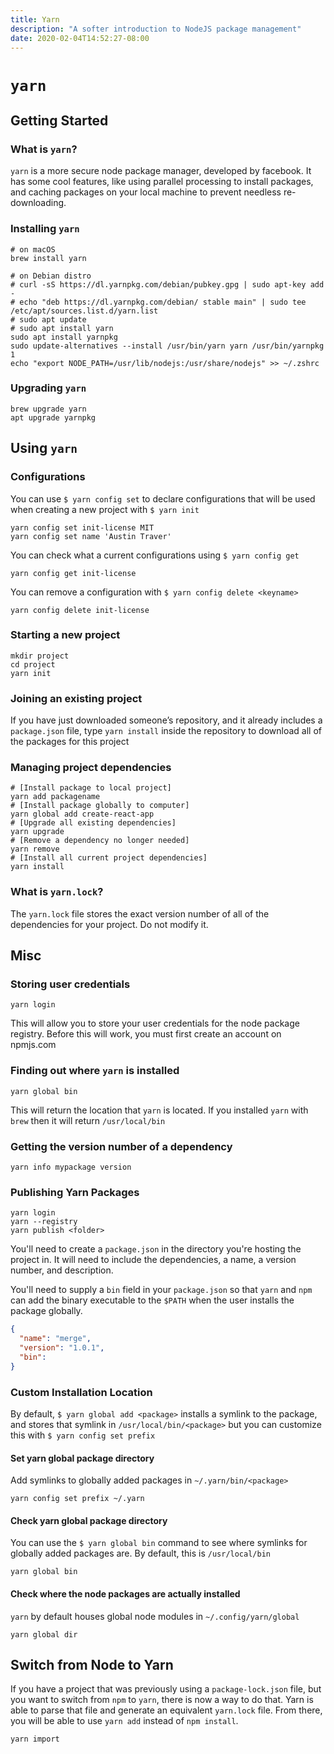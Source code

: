 ```yaml
---
title: Yarn
description: "A softer introduction to NodeJS package management"
date: 2020-02-04T14:52:27-08:00
---
```


# `yarn`

## Getting Started

### What is `yarn`?

`yarn` is a more secure node package manager, developed by facebook. It has some cool features, like using parallel processing to install packages, and caching packages on your local machine to prevent needless re-downloading.

### Installing `yarn`

```shell
# on macOS
brew install yarn

# on Debian distro
# curl -sS https://dl.yarnpkg.com/debian/pubkey.gpg | sudo apt-key add -
# echo "deb https://dl.yarnpkg.com/debian/ stable main" | sudo tee /etc/apt/sources.list.d/yarn.list
# sudo apt update
# sudo apt install yarn
sudo apt install yarnpkg
sudo update-alternatives --install /usr/bin/yarn yarn /usr/bin/yarnpkg 1
echo "export NODE_PATH=/usr/lib/nodejs:/usr/share/nodejs" >> ~/.zshrc
```

### Upgrading `yarn`

```shell
brew upgrade yarn
apt upgrade yarnpkg
```

## Using `yarn`

### Configurations

You can use `$ yarn config set` to declare configurations that will be used when creating a new project with `$ yarn init`

```shell
yarn config set init-license MIT
yarn config set name 'Austin Traver'
```

You can check what a current configurations using `$ yarn config get`

```shell
yarn config get init-license
```

You can remove a configuration with `$ yarn config delete <keyname>`

```shell
yarn config delete init-license
```

### Starting a new project

```shell
mkdir project
cd project
yarn init
```

### Joining an existing project

If you have just downloaded someone’s repository, and it already includes a `package.json` file, type `yarn install` inside the repository to download all of the packages for this project


### Managing project dependencies

```shell
# [Install package to local project]
yarn add packagename
# [Install package globally to computer]
yarn global add create-react-app
# [Upgrade all existing dependencies]
yarn upgrade
# [Remove a dependency no longer needed]
yarn remove
# [Install all current project dependencies]
yarn install
```


### What is `yarn.lock`?

The `yarn.lock` file stores the exact version number of all of the dependencies for your project. Do not modify it.


## Misc

### Storing user credentials

```shell
yarn login
```

This will allow you to store your user credentials for the node package registry. Before this will work, you must first create an account on npmjs.com

### Finding out where `yarn` is installed
```shell
yarn global bin
```

This will return the location that `yarn` is located. If you installed `yarn` with `brew` then it will return `/usr/local/bin`

### Getting the version number of a dependency

```shell
yarn info mypackage version
```

### Publishing Yarn Packages

```shell
yarn login
yarn --registry
yarn publish <folder>
```

You'll need to create a `package.json` in the directory you're hosting the project in. It will need to include the dependencies, a name, a version number, and description.

You'll need to supply a `bin` field in your `package.json` so that `yarn` and `npm` can add the binary executable to the `$PATH` when the user installs the package globally.

```json
{
  "name": "merge",
  "version": "1.0.1",
  "bin":
}
```

### Custom Installation Location

By default, `$ yarn global add <package>` installs a symlink to the package, and stores that symlink in `/usr/local/bin/<package>` but you can customize this with `$ yarn config set prefix`

#### Set yarn global package directory

Add symlinks to globally added packages in `~/.yarn/bin/<package>`

```shell
yarn config set prefix ~/.yarn
```

#### Check yarn global package directory

You can use the `$ yarn global bin` command to see where symlinks for globally added packages are. By default, this is `/usr/local/bin`

```shell
yarn global bin
```

#### Check where the node packages are actually installed

`yarn` by default houses global node modules in `~/.config/yarn/global`

```shell
yarn global dir
```

## Switch from Node to Yarn

If you have a project that was previously using a `package-lock.json` file, but you want to switch from `npm` to `yarn`, there is now a way to do that. Yarn is able to parse that file and generate an equivalent `yarn.lock` file. From there, you will be able to use `yarn add` instead of `npm install`.

  ```shell
  yarn import
  ```
